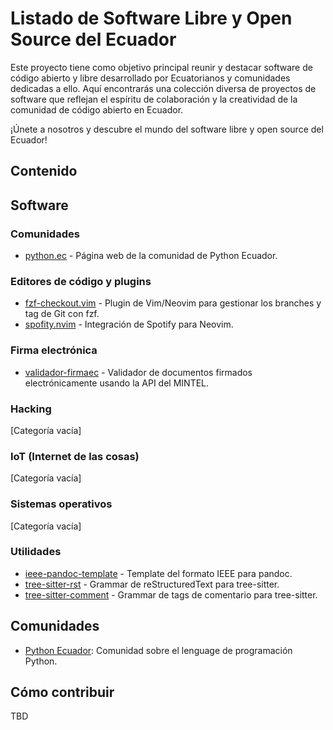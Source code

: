 # Listado de Software Libre y Open Source del Ecuador

Este proyecto tiene como objetivo principal reunir y destacar software de código abierto y libre desarrollado por Ecuatorianos y comunidades dedicadas a ello.
Aquí encontrarás una colección diversa de proyectos de software que reflejan el espíritu de colaboración y la creatividad de la comunidad de código abierto en Ecuador.

¡Únete a nosotros y descubre el mundo del software libre y open source del Ecuador!

## Contenido

## Software

### Comunidades

- [python.ec](https://github.com/pythonecuador/pythonecuador.github.io) - Página web de la comunidad de Python Ecuador.

### Editores de código y plugins

- [fzf-checkout.vim](https://github.com/stsewd/fzf-checkout.vim/) - Plugin de Vim/Neovim para gestionar los branches y tag de Git con fzf.
- [spofity.nvim](https://github.com/stsewd/spotify.nvim/) - Integración de Spotify para Neovim.

### Firma electrónica

- [validador-firmaec](https://github.com/ragutierrez/validador-firmaec) - Validador de documentos firmados electrónicamente usando la API del MINTEL.

### Hacking

[Categoría vacía]

### IoT (Internet de las cosas)

[Categoría vacía]

### Sistemas operativos

[Categoría vacía]

### Utilidades

- [ieee-pandoc-template](https://github.com/stsewd/ieee-pandoc-template) - Template del formato IEEE para pandoc.
- [tree-sitter-rst](https://github.com/stsewd/tree-sitter-rst/) - Grammar de reStructuredText para tree-sitter.
- [tree-sitter-comment](https://github.com/stsewd/tree-sitter-comment/) - Grammar de tags de comentario para tree-sitter.

## Comunidades

- [Python Ecuador](https://python.ec): Comunidad sobre el lenguage de programación Python.

## Cómo contribuir

TBD
